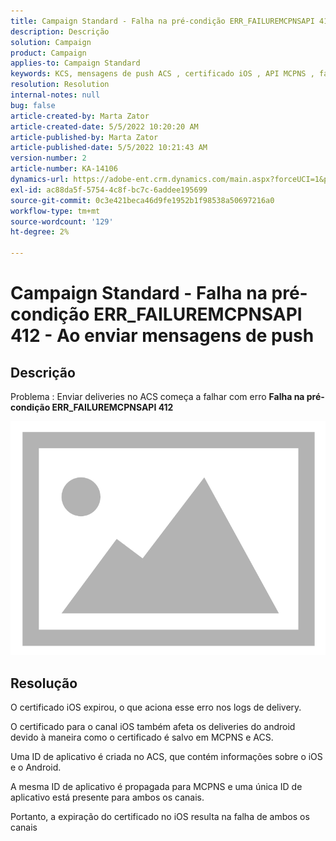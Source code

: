 ```yaml
---
title: Campaign Standard - Falha na pré-condição ERR_FAILUREMCPNSAPI 412 - Ao enviar mensagens de push
description: Descrição
solution: Campaign
product: Campaign
applies-to: Campaign Standard
keywords: KCS, mensagens de push ACS , certificado iOS , API MCPNS , falha na pré-condição
resolution: Resolution
internal-notes: null
bug: false
article-created-by: Marta Zator
article-created-date: 5/5/2022 10:20:20 AM
article-published-by: Marta Zator
article-published-date: 5/5/2022 10:21:43 AM
version-number: 2
article-number: KA-14106
dynamics-url: https://adobe-ent.crm.dynamics.com/main.aspx?forceUCI=1&pagetype=entityrecord&etn=knowledgearticle&id=1f2a0af4-5ccc-ec11-a7b5-6045bd00dbbc
exl-id: ac88da5f-5754-4c8f-bc7c-6addee195699
source-git-commit: 0c3e421beca46d9fe1952b1f98538a50697216a0
workflow-type: tm+mt
source-wordcount: '129'
ht-degree: 2%

---
```


# Campaign Standard - Falha na pré-condição ERR_FAILUREMCPNSAPI 412 - Ao enviar mensagens de push

## Descrição


Problema : Enviar deliveries no ACS começa a falhar com erro <b>Falha na pré-condição ERR_FAILUREMCPNSAPI 412 </b>

![](assets/___2d51c51d-5dcc-ec11-a7b5-6045bd00dbbc___.png)




## Resolução


O certificado iOS expirou, o que aciona esse erro nos logs de delivery.

O certificado para o canal iOS também afeta os deliveries do android devido à maneira como o certificado é salvo em MCPNS e ACS.

Uma ID de aplicativo é criada no ACS, que contém informações sobre o iOS e o Android.

A mesma ID de aplicativo é propagada para MCPNS e uma única ID de aplicativo está presente para ambos os canais.

Portanto, a expiração do certificado no iOS resulta na falha de ambos os canais
